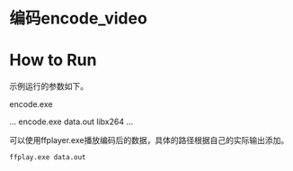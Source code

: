 # 编码encode_video
# How to Run
示例运行的参数如下。

encode.exe <output file> <codec name>

...
encode.exe data.out libx264
...

可以使用ffplayer.exe播放编码后的数据，具体的路径根据自己的实际输出添加。

```
ffplay.exe data.out
```
